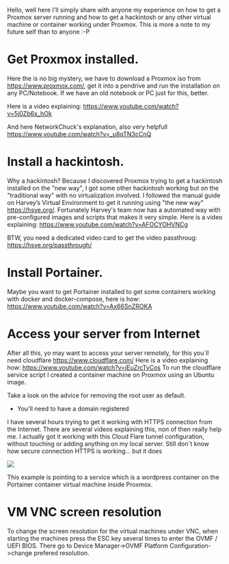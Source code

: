 Hello, well here I'll simply share with anyone my experience on how to get a Proxmox server running and how to get a hackintosh or any other virtual machine or container working under Proxmox.
This is more a note to my future self than to anyone :-P

# Get Proxmox installed.

Here the is no big mystery, we have to download a Proxmox iso from https://www.proxmox.com/, get it into a pendrive and run the installation on any PC/Notebook. If we have an old notebook or PC just for this, better.

Here is a video explaining: 
https://www.youtube.com/watch?v=5j0Zb6x_hOk

And here NetworkChuck's explanation, also very helpfull
https://www.youtube.com/watch?v=_u8qTN3cCnQ

# Install a hackintosh.
Why a hackintosh? Because I discovered Proxmox trying to get a hackintosh installed on the "new way", I got some other hackintosh working but on the "traditional way" with no virtualization involved. I followed the manual guide on Harvey’s Virtual Environment to get it running using "the new way" https://hsve.org/. 
Fortunately Harvey's team now has a automated way with pre-configured images and scripts that makes it very simple. Here is a video explaining:
https://www.youtube.com/watch?v=AFOCYOHVNCg

BTW, you need a dedicated video card to get the video passthroug: https://hsve.org/passthrough/

# Install Portainer.
Maybe you want to get Portainer installed to get some containers working with docker and docker-compose, here is how:
https://www.youtube.com/watch?v=Ax66SnZROKA

# Access your server from Internet
After all this, yo may want to access your server remotely, for this you´ll need cloudflare https://www.cloudflare.com/
Here is a video explaining how: https://www.youtube.com/watch?v=jEuZrcTvCos
To run the cloudflare service script I created a container machine on Proxmox using an Ubuntu image.


Take a look on the advice for removing the root user as default.

* You'll need to have a domain registered

I have several hours trying to get it working with HTTPS connection from the Internet. There are several videos explaining this, non of then really help me. I actually got it working with this Cloud Flare tunnel configuration, without touching or adding anything on my local server. Still don´t know how secure connection HTTPS is working... but it does

![](https://www.wd5.com.ar/github/proxmox/cloudflare.jpg)

This example is pointing to a service which is a wordpress container on the Portainer container virtual machine inside Proxmox.

# VM VNC screen resolution
To change the screen resolution for the virtual machines under VNC, when starting the machines press the ESC key several times to enter the OVMF / UEFI BIOS.
There go to Device Manager->OVMF Platform Configuration->change prefered resolution.



 


 

